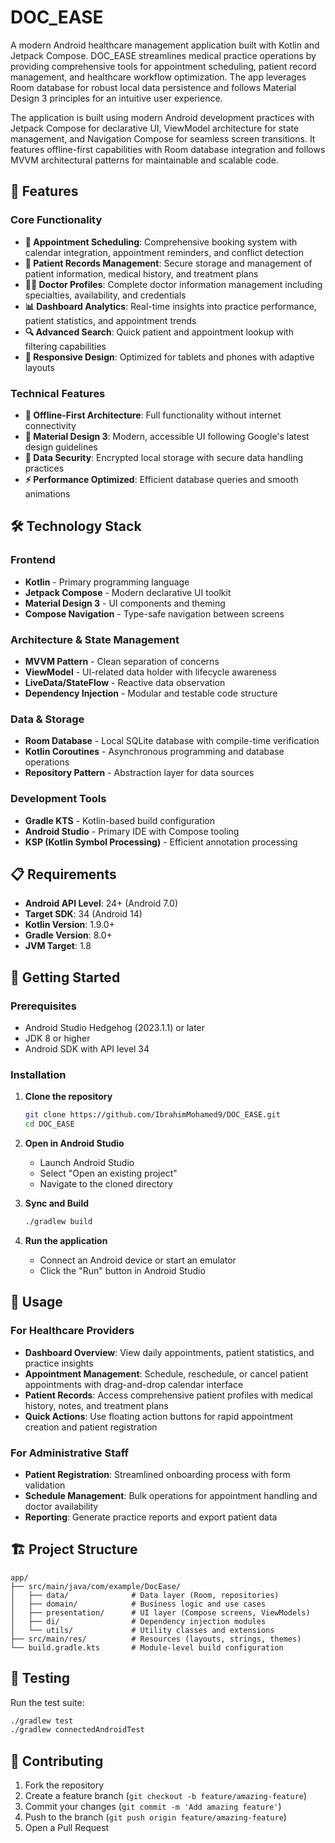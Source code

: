 # DOC_EASE

A modern Android healthcare management application built with Kotlin and Jetpack Compose. DOC_EASE streamlines medical practice operations by providing comprehensive tools for appointment scheduling, patient record management, and healthcare workflow optimization. The app leverages Room database for robust local data persistence and follows Material Design 3 principles for an intuitive user experience.

The application is built using modern Android development practices with Jetpack Compose for declarative UI, ViewModel architecture for state management, and Navigation Compose for seamless screen transitions. It features offline-first capabilities with Room database integration and follows MVVM architectural patterns for maintainable and scalable code.

## 🚀 Features

### Core Functionality
- **📅 Appointment Scheduling**: Comprehensive booking system with calendar integration, appointment reminders, and conflict detection
- **👥 Patient Records Management**: Secure storage and management of patient information, medical history, and treatment plans
- **👨‍⚕️ Doctor Profiles**: Complete doctor information management including specialties, availability, and credentials
- **📊 Dashboard Analytics**: Real-time insights into practice performance, patient statistics, and appointment trends
- **🔍 Advanced Search**: Quick patient and appointment lookup with filtering capabilities
- **📱 Responsive Design**: Optimized for tablets and phones with adaptive layouts

### Technical Features
- **🔄 Offline-First Architecture**: Full functionality without internet connectivity
- **🎨 Material Design 3**: Modern, accessible UI following Google's latest design guidelines
- **🔐 Data Security**: Encrypted local storage with secure data handling practices
- **⚡ Performance Optimized**: Efficient database queries and smooth animations

## 🛠️ Technology Stack

### Frontend
- **Kotlin** - Primary programming language
- **Jetpack Compose** - Modern declarative UI toolkit
- **Material Design 3** - UI components and theming
- **Compose Navigation** - Type-safe navigation between screens

### Architecture & State Management
- **MVVM Pattern** - Clean separation of concerns
- **ViewModel** - UI-related data holder with lifecycle awareness
- **LiveData/StateFlow** - Reactive data observation
- **Dependency Injection** - Modular and testable code structure

### Data & Storage
- **Room Database** - Local SQLite database with compile-time verification
- **Kotlin Coroutines** - Asynchronous programming and database operations
- **Repository Pattern** - Abstraction layer for data sources

### Development Tools
- **Gradle KTS** - Kotlin-based build configuration
- **Android Studio** - Primary IDE with Compose tooling
- **KSP (Kotlin Symbol Processing)** - Efficient annotation processing

## 📋 Requirements

- **Android API Level**: 24+ (Android 7.0)
- **Target SDK**: 34 (Android 14)
- **Kotlin Version**: 1.9.0+
- **Gradle Version**: 8.0+
- **JVM Target**: 1.8

## 🚀 Getting Started

### Prerequisites
- Android Studio Hedgehog (2023.1.1) or later
- JDK 8 or higher
- Android SDK with API level 34

### Installation

1. **Clone the repository**
   ```bash
   git clone https://github.com/IbrahimMohamed9/DOC_EASE.git
   cd DOC_EASE
   ```

2. **Open in Android Studio**
   - Launch Android Studio
   - Select "Open an existing project"
   - Navigate to the cloned directory

3. **Sync and Build**
   ```bash
   ./gradlew build
   ```

4. **Run the application**
   - Connect an Android device or start an emulator
   - Click the "Run" button in Android Studio

## 📱 Usage

### For Healthcare Providers
- **Dashboard Overview**: View daily appointments, patient statistics, and practice insights
- **Appointment Management**: Schedule, reschedule, or cancel patient appointments with drag-and-drop calendar interface
- **Patient Records**: Access comprehensive patient profiles with medical history, notes, and treatment plans
- **Quick Actions**: Use floating action buttons for rapid appointment creation and patient registration

### For Administrative Staff
- **Patient Registration**: Streamlined onboarding process with form validation
- **Schedule Management**: Bulk operations for appointment handling and doctor availability
- **Reporting**: Generate practice reports and export patient data

## 🏗️ Project Structure

```
app/
├── src/main/java/com/example/DocEase/
│   ├── data/              # Data layer (Room, repositories)
│   ├── domain/            # Business logic and use cases
│   ├── presentation/      # UI layer (Compose screens, ViewModels)
│   ├── di/                # Dependency injection modules
│   └── utils/             # Utility classes and extensions
├── src/main/res/          # Resources (layouts, strings, themes)
└── build.gradle.kts       # Module-level build configuration
```

## 🧪 Testing

Run the test suite:
```bash
./gradlew test
./gradlew connectedAndroidTest
```

## 🤝 Contributing

1. Fork the repository
2. Create a feature branch (`git checkout -b feature/amazing-feature`)
3. Commit your changes (`git commit -m 'Add amazing feature'`)
4. Push to the branch (`git push origin feature/amazing-feature`)
5. Open a Pull Request
